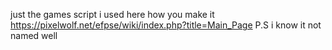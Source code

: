 just the games script i used here how you make it https://pixelwolf.net/efpse/wiki/index.php?title=Main_Page
P.S i know it not named well
